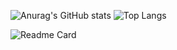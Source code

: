 

![Anurag's GitHub stats](https://github-readme-stats.vercel.app/api?username=BekzodDevv&show_icons=true&theme=chartreuse-dark)
![Top Langs](https://github-readme-stats.vercel.app/api/top-langs/?username=BekzodDevv&layout=compact&theme=chartreuse-dark)



![Readme Card](https://github-readme-stats.vercel.app/api/pin/?username=BekzodDevv&repo=github-readme-stats&theme=chartreuse-dark)










